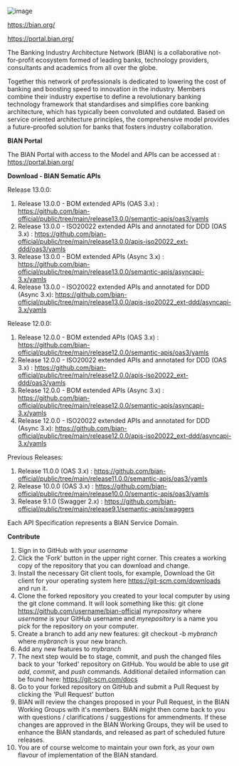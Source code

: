![image](https://user-images.githubusercontent.com/75980500/109956689-d6e5d280-7cdb-11eb-86be-c853000a5b7e.png)


https://bian.org/

https://portal.bian.org/ 

The Banking Industry Architecture Network (BIAN) is a collaborative not-for-profit ecosystem formed of leading banks, technology providers, consultants and academics from all over the globe.

Together this network of professionals is dedicated to lowering the cost of banking and boosting speed to innovation in the industry. Members combine their industry expertise to define a revolutionary banking technology framework that standardises and simplifies core banking architecture, which has typically been convoluted and outdated. Based on service oriented architecture principles, the comprehensive model provides a future-proofed solution for banks that fosters industry collaboration.


**BIAN Portal**

The BIAN Portal with access to the Model and APIs can be accessed at : https://portal.bian.org/


**Download - BIAN Sematic APIs**

Release 13.0.0:
1. Release 13.0.0 - BOM extended APIs (OAS 3.x) : https://github.com/bian-official/public/tree/main/release13.0.0/semantic-apis/oas3/yamls
2. Release 13.0.0 - ISO20022 extended APIs and annotated for DDD (OAS 3.x) : https://github.com/bian-official/public/tree/main/release13.0.0/apis-iso20022_ext-ddd/oas3/yamls
3. Release 13.0.0 - BOM extended APIs (Async 3.x) : https://github.com/bian-official/public/tree/main/release13.0.0/semantic-apis/asyncapi-3.x/yamls
4. Release 13.0.0 - ISO20022 extended APIs and annotated for DDD (Async 3.x): https://github.com/bian-official/public/tree/main/release13.0.0/apis-iso20022_ext-ddd/asyncapi-3.x/yamls


Release 12.0.0: 
1. Release 12.0.0 - BOM extended APIs (OAS 3.x) : https://github.com/bian-official/public/tree/main/release12.0.0/semantic-apis/oas3/yamls
2. Release 12.0.0 - ISO20022 extended APIs and annotated for DDD (OAS 3.x) : https://github.com/bian-official/public/tree/main/release12.0.0/apis-iso20022_ext-ddd/oas3/yamls
3. Release 12.0.0 - BOM extended APIs (Async 3.x) : https://github.com/bian-official/public/tree/main/release12.0.0/semantic-apis/asyncapi-3.x/yamls
4. Release 12.0.0 - ISO20022 extended APIs and annotated for DDD (Async 3.x): https://github.com/bian-official/public/tree/main/release12.0.0/apis-iso20022_ext-ddd/asyncapi-3.x/yamls

Previous Releases: 
1. Release 11.0.0 (OAS 3.x) : https://github.com/bian-official/public/tree/main/release11.0.0/semantic-apis/oas3/yamls
2. Release 10.0.0 (OAS 3.x) : https://github.com/bian-official/public/tree/main/release10.0.0/semantic-apis/oas3/yamls
3. Release 9.1.0 (Swagger 2.x) : https://github.com/bian-official/public/tree/main/release9.1/semantic-apis/swaggers

Each API Specification represents a BIAN Service Domain.




**Contribute**

1. Sign in to GitHub with your _username_
2. Click the 'Fork' button in the upper right corner. This creates a working copy of the repository that you can download and change.
3. Install the necessary Git client tools, for example, Download the Git client for your operating system here https://git-scm.com/downloads and run it.
4. Clone the forked repository you created to your local computer by using the git clone command. It will look something like this:
    git clone https://github.com/username/bian-official _myrepository_
    where _username_ is your GitHub username and _myrepository_ is a name you pick for the repository on your computer.
5. Create a branch to add any new features:
    git checkout -b _mybranch_
    where _mybranch_ is your new branch.
6. Add any new features to _mybranch_
7. The next step would be to stage, commit, and push the changed files back to your 'forked' repository on GitHub. You would be able to use _git add_, _commit_, and _push_ commands. Additional detailed information can be found here: https://git-scm.com/docs
8. Go to your forked repository on GitHub and submit a Pull Request by clicking the 'Pull Request' button
9. BIAN will review the changes proposed in your Pull Request, in the BIAN Working Groups with it's members. BIAN might then come back to you with questions / clarifications / suggestions for ammendments. If these changes are approved in the BIAN Working Groups, they will be used to enhance the BIAN standards, and released as part of scheduled future releases. 
10. You are of course welcome to maintain your own fork, as your own flavour of implementation of the BIAN standard.
